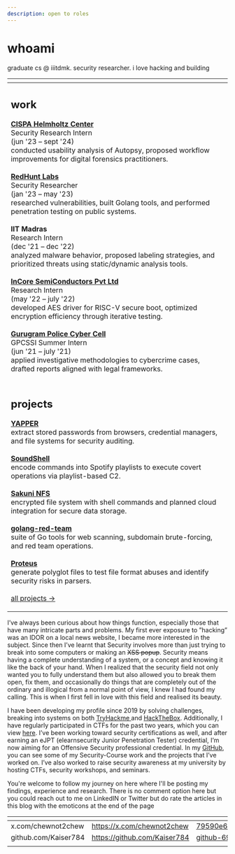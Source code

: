 ```yaml
---
description: open to roles
---
```


# whoami

graduate cs @ iiitdmk. security researcher. i love hacking and building

<table data-card-size="large" data-view="cards" data-full-width="false"><thead><tr><th></th></tr></thead><tbody><tr><td><h2>work</h2><p><a href="https://cispa.de/en"><strong>CISPA Helmholtz Center</strong></a><br>Security Research Intern<br>(jun '23 – sept '24)<br>conducted usability analysis of Autopsy, proposed workflow improvements for digital forensics practitioners.<br><br><a href="https://redhuntlabs.com/"><strong>RedHunt Labs</strong></a><br>Security Researcher<br>(jan '23 – may '23)<br>researched vulnerabilities, built Golang tools, and performed penetration testing on public systems.<br><br><strong>IIT Madras</strong><br>Research Intern<br>(dec '21 – dec '22)<br>analyzed malware behavior, proposed labeling strategies, and prioritized threats using static/dynamic analysis tools.<br><br><a href="https://incoresemi.com/"><strong>InCore SemiConductors Pvt Ltd</strong></a><br>Research Intern<br>(may '22 – july '22)<br>developed AES driver for RISC-V secure boot, optimized encryption efficiency through iterative testing.<br><br><a href="https://gpcssi.vercel.app/"><strong>Gurugram Police Cyber Cell</strong></a><br>GPCSSI Summer Intern<br>(jun '21 – july '21)<br>applied investigative methodologies to cybercrime cases, drafted reports aligned with legal frameworks.</p></td></tr><tr><td><h2>projects</h2><p><a href="https://github.com/Kaiser784/YAPPER"><strong>YAPPER</strong></a><br>extract stored passwords from browsers, credential managers, and file systems for security auditing.<br><br><a href="https://github.com/Kaiser784/SoundShell"><strong>SoundShell</strong></a><br>encode commands into Spotify playlists to execute covert operations via playlist-based C2.<br><br><a href="https://github.com/Kaiser784/sakuni-nfs"><strong>Sakuni NFS</strong></a><br>encrypted file system with shell commands and planned cloud integration for secure data storage.<br><br><a href="https://github.com/Kaiser784/golang-red-team"><strong>golang-red-team</strong></a><br>suite of Go tools for web scanning, subdomain brute-forcing, and red team operations.<br><br><a href="https://github.com/Kaiser784/Proteus"><strong>Proteus</strong></a><br>generate polyglot files to test file format abuses and identify security risks in parsers.<br><br><a href="https://github.com/Kaiser784">all projects →</a></p></td></tr></tbody></table>

I’ve always been curious about how things function, especially those that have many intricate parts and problems. My first ever exposure to ”hacking” was an IDOR on a local news website, I became more interested in the subject. Since then I’ve learnt that Security involves more than just trying to break into some computers or making an ~~XSS popup~~. Security means having a complete understanding of a system, or a concept and knowing it like the back of your hand. When I realized that the security field not only wanted you to fully understand them but also allowed you to break them open, fix them, and occasionally do things that are completely out of the ordinary and illogical from a normal point of view, I knew I had found my calling. This is when I first fell in love with this field and realised its beauty.

I have been developing my profile since 2019 by solving challenges, breaking into systems on both [TryHackme ](https://tryhackme.com/p/Kaiser784)and [HackTheBox](https://app.hackthebox.com/profile/464734). Additionally, I have regularly participated in CTFs for the past two years, which you can view [here](https://ctftime.org/user/108221). I’ve been working toward security certifications as well, and after earning an eJPT (elearnsecurity Junior Penetration Tester) credential, I’m now aiming for an Offensive Security professional credential. In my [GitHub](https://github.com/Kaiser784), you can see some of my Security-Course work and the projects that I’ve worked on. I’ve also worked to raise security awareness at my university by hosting CTFs, security workshops, and seminars.

You're welcome to follow my journey on here where I'll be posting my findings, experience and research. There is no comment option here but you could reach out to me on LinkedIN or Twitter but do rate the articles in this blog with the emoticons at the end of the page



<table data-card-size="large" data-view="cards" data-full-width="false"><thead><tr><th></th><th data-hidden data-card-target data-type="content-ref"></th><th data-hidden data-card-cover data-type="files"></th></tr></thead><tbody><tr><td>x.com/chewnot2chew</td><td><a href="https://x.com/chewnot2chew">https://x.com/chewnot2chew</a></td><td><a href=".gitbook/assets/79590e616bd349f6b6ee0e19bda3f14e.jpeg">79590e616bd349f6b6ee0e19bda3f14e.jpeg</a></td></tr><tr><td>github.com/Kaiser784</td><td><a href="https://github.com/Kaiser784">https://github.com/Kaiser784</a></td><td><a href=".gitbook/assets/github-6980894_960_720.webp">github-6980894_960_720.webp</a></td></tr><tr><td></td><td></td><td></td></tr></tbody></table>

